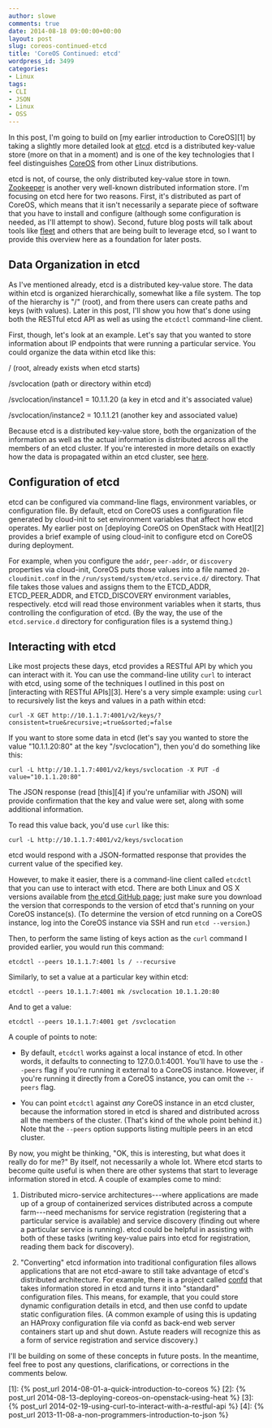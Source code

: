 ```yaml
---
author: slowe
comments: true
date: 2014-08-18 09:00:00+00:00
layout: post
slug: coreos-continued-etcd
title: 'CoreOS Continued: etcd'
wordpress_id: 3499
categories:
- Linux
tags:
- CLI
- JSON
- Linux
- OSS
---
```


In this post, I'm going to build on [my earlier introduction to CoreOS][1] by taking a slightly more detailed look at [etcd](https://github.com/coreos/etcd/). etcd is a distributed key-value store (more on that in a moment) and is one of the key technologies that I feel distinguishes [CoreOS](http://coreos.com/) from other Linux distributions.

etcd is not, of course, the only distributed key-value store in town. [Zookeeper](http://zookeeper.apache.org) is another very well-known distributed information store. I'm focusing on etcd here for two reasons. First, it's distributed as part of CoreOS, which means that it isn't necessarily a separate piece of software that you have to install and configure (although some configuration is needed, as I'll attempt to show). Second, future blog posts will talk about tools like [fleet](https://github.com/coreos/fleet/) and others that are being built to leverage etcd, so I want to provide this overview here as a foundation for later posts.

## Data Organization in etcd

As I've mentioned already, etcd is a distributed key-value store. The data within etcd is organized hierarchically, somewhat like a file system. The top of the hierarchy is "/" (root), and from there users can create paths and keys (with values). Later in this post, I'll show you how that's done using both the RESTful etcd API as well as using the `etcdctl` command-line client.

First, though, let's look at an example. Let's say that you wanted to store information about IP endpoints that were running a particular service. You could organize the data within etcd like this:

/ (root, already exists when etcd starts)  

/svclocation (path or directory within etcd)  

/svclocation/instance1 = 10.1.1.20 (a key in etcd and it's associated value)  

/svclocation/instance2 = 10.1.1.21 (another key and associated value)

Because etcd is a distributed key-value store, both the organization of the information as well as the actual information is distributed across all the members of an etcd cluster. If you're interested in more details on exactly how the data is propagated within an etcd cluster, see [here](https://github.com/coreos/etcd/blob/master/Documentation/optimal-cluster-size.md).

## Configuration of etcd

etcd can be configured via command-line flags, environment variables, or configuration file. By default, etcd on CoreOS uses a configuration file generated by cloud-init to set environment variables that affect how etcd operates. My earlier post on [deploying CoreOS on OpenStack with Heat][2] provides a brief example of using cloud-init to configure etcd on CoreOS during deployment.

For example, when you configure the `addr`, `peer-addr`, or `discovery` properties via cloud-init, CoreOS puts those values into a file named `20-cloudinit.conf` in the `/run/systemd/system/etcd.service.d/` directory. That file takes those values and assigns them to the ETCD_ADDR, ETCD_PEER_ADDR, and ETCD_DISCOVERY environment variables, respectively. etcd will read those environment variables when it starts, thus controlling the configuration of etcd. (By the way, the use of the `etcd.service.d` directory for configuration files is a systemd thing.)

## Interacting with etcd

Like most projects these days, etcd provides a RESTful API by which you can interact with it. You can use the command-line utility `curl` to interact with etcd, using some of the techniques I outlined in this post on [interacting with RESTful APIs][3]. Here's a very simple example: using `curl` to recursively list the keys and values in a path within etcd:

    curl -X GET http://10.1.1.7:4001/v2/keys/?consistent=true&recursive;=true&sorted;=false

If you want to store some data in etcd (let's say you wanted to store the value "10.1.1.20:80" at the key "/svclocation"), then you'd do something like this:

    curl -L http://10.1.1.7:4001/v2/keys/svclocation -X PUT -d value="10.1.1.20:80"

The JSON response (read [this][4] if you're unfamiliar with JSON) will provide confirmation that the key and value were set, along with some additional information.

To read this value back, you'd use `curl` like this:

    curl -L http://10.1.1.7:4001/v2/keys/svclocation

etcd would respond with a JSON-formatted response that provides the current value of the specified key.

However, to make it easier, there is a command-line client called `etcdctl` that you can use to interact with etcd. There are both Linux and OS X versions available from [the etcd GitHub page](https://github.com/coreos/etcd/); just make sure you download the version that corresponds to the version of etcd that's running on your CoreOS instance(s). (To determine the version of etcd running on a CoreOS instance, log into the CoreOS instance via SSH and run `etcd --version`.)

Then, to perform the same listing of keys action as the `curl` command I provided earlier, you would run this command:

    etcdctl --peers 10.1.1.7:4001 ls / --recursive

Similarly, to set a value at a particular key within etcd:

    etcdctl --peers 10.1.1.7:4001 mk /svclocation 10.1.1.20:80

And to get a value:

    etcdctl --peers 10.1.1.7:4001 get /svclocation

A couple of points to note:

* By default, `etcdctl` works against a local instance of etcd. In other words, it defaults to connecting to 127.0.0.1:4001. You'll have to use the `--peers` flag if you're running it external to a CoreOS instance. However, if you're running it directly from a CoreOS instance, you can omit the `--peers` flag.

* You can point `etcdctl` against _any_ CoreOS instance in an etcd cluster, because the information stored in etcd is shared and distributed across all the members of the cluster. (That's kind of the whole point behind it.) Note that the `--peers` option supports listing multiple peers in an etcd cluster.

By now, you might be thinking, "OK, this is interesting, but what does it really do for me?" By itself, not necessarily a whole lot. Where etcd starts to become quite useful is when there are other systems that start to leverage information stored in etcd. A couple of examples come to mind:

1. Distributed micro-service architectures---where applications are made up of a group of containerized services distributed across a compute farm---need mechanisms for service registration (registering that a particular service is available) and service discovery (finding out where a particular service is running). etcd could be helpful in assisting with both of these tasks (writing key-value pairs into etcd for registration, reading them back for discovery).

2. "Converting" etcd information into traditional configuration files allows applications that are not etcd-aware to still take advantage of etcd's distributed architecture. For example, there is a project called [confd](https://github.com/kelseyhightower/confd) that takes information stored in etcd and turns it into "standard" configuration files. This means, for example, that you could store dynamic configuration details in etcd, and then use confd to update static configuration files. (A common example of using this is updating an HAProxy configuration file via confd as back-end web server containers start up and shut down. Astute readers will recognize this as a form of service registration and service discovery.)

I'll be building on some of these concepts in future posts. In the meantime, feel free to post any questions, clarifications, or corrections in the comments below.

[1]: {% post_url 2014-08-01-a-quick-introduction-to-coreos %}
[2]: {% post_url 2014-08-13-deploying-coreos-on-openstack-using-heat %}
[3]: {% post_url 2014-02-19-using-curl-to-interact-with-a-restful-api %}
[4]: {% post_url 2013-11-08-a-non-programmers-introduction-to-json %}
